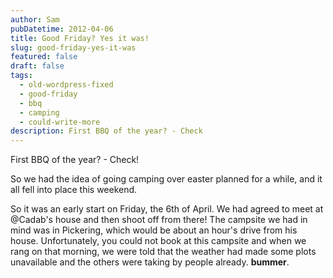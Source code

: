 ```yaml
---
author: Sam
pubDatetime: 2012-04-06
title: Good Friday? Yes it was!
slug: good-friday-yes-it-was
featured: false
draft: false
tags:
  - old-wordpress-fixed
  - good-friday
  - bbq
  - camping
  - could-write-more
description: First BBQ of the year? - Check
---
```

First BBQ of the year? - Check!

So we had the idea of going camping over easter planned for a while, and it all fell into place this weekend.

So it was an early start on Friday, the 6th of April. We had agreed to meet at @Cadab's house and then shoot off from there! The campsite we had in mind was in Pickering, which would be about an hour's drive from his house. Unfortunately, you could not book at this campsite and when we rang on that morning, we were told that the weather had made some plots unavailable and the others were taking by people already. **bummer**.